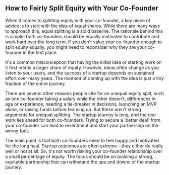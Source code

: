 ## How to Fairly Split Equity with Your Co-Founder

When it comes to splitting equity with your co-founder, a key piece of advice is to start with the idea of equal shares. While there are many ways to approach this, equal splitting is a solid baseline. The rationale behind this is simple: both co-founders should be equally motivated to contribute and work hard over the long term. If you don't value your co-founder enough to split equity equally, you might need to reconsider why they are your co-founder in the first place.

It's a common misconception that having the initial idea or starting work on it first merits a larger share of equity. However, ideas often change as you listen to your users, and the success of a startup depends on sustained effort over many years. The moment of coming up with the idea is just a tiny fraction of the entire journey.

There are several other reasons people cite for an unequal equity split, such as one co-founder taking a salary while the other doesn't, differences in age or experience, needing a tie-breaker in decisions, launching an MVP alone, or raising funds before teaming up. But these aren’t strong arguments for unequal splitting. The startup journey is long, and the real work lies ahead for both co-founders. Trying to secure a 'better deal' from your co-founder can lead to resentment and start your partnership on the wrong foot.

The main point is that both co-founders need to feel happy and motivated for the long haul. Startup outcomes are often extreme – they either do really well or not at all. So, it's not worth risking your co-founder relationship over a small percentage of equity. The focus should be on building a strong, equitable partnership that can withstand the ups and downs of the startup journey.




